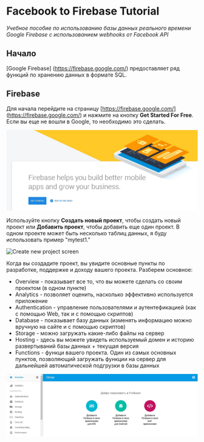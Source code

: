 # Facebook to Firebase Tutorial
*Учебное пособие по использованию базы данных реального времени Google Firebase с использованием webhooks от Facebook API*

## Начало

[Google Firebase] (https://firebase.google.com/) предоставляет ряд функций по хранению данных в формате SQL.  

## Firebase

Для начала перейдите на страницу [https://firebase.google.com/] (https://firebase.google.com/) и нажмите на кнопку **Get Started For Free**. Если вы еще не вошли в Google, то необходимо это сделать.

![Main screen](images/get_started.jpg)

Используйте кнопку **Создать новый проект**, чтобы создать новый проект или **Добавить проект**, чтобы добавить еще один проект. В одном проекте может быть несколько таблиц данных, я буду использовать пример "mytest1."

![Create new project screen](images/create_a_project.png)

Когда вы создадите проект, вы увидите основные пункты по разработке, поддержке и доходу вашего проекта. Разберем основное:

* Overview - показывает все то, что вы можете сделать со своим проектом (в одном пункте)
* Analytics - позволяет оценить, насколько эффективно используется приложение
* Authentication - управление пользователями и аутентефикацией (как с помощью Web, так и с помощью скриптов) 
* Database - показывает базу данных (изменять информацию можно вручную на сайте и с помощью скриптов)
* Storage - можно загружать какие-либо файлы на сервер
* Hosting - здесь вы можете увидеть используемый домен и историю развертываний базы данных + текущая версия
* Functions - функци вашего проекта. Один из самых основных пунктов, позволяющий загружать функции на сервер для дальнейшей автоматической подгрузки в базы данных

![Database view](images/firebase_project_items.jpg)



